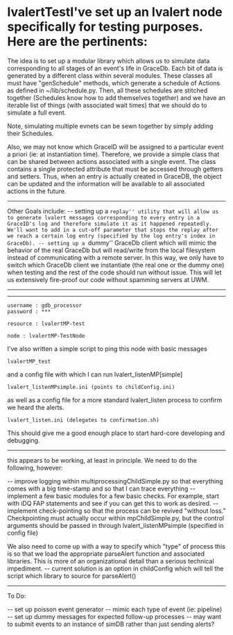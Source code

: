 # lvalertTestI've set up an lvalert node specifically for testing purposes. Here are the pertinents:

The idea is to set up a modular library which allows us to simulate data corresponding to all stages of an event's life in GraceDb. Each bit of data is generated by a different class within several modules. These classes all must have "genSchedule" methods, which generate a schedule of Actions as defined in ~/lib/schedule.py. Then, all these schedules are stitched together (Schedules know how to add themselves together) and we have an iterable list of things (with associated wait times) that we should do to simulate a full event.

Note, simulating multiple evnets can be sewn together by simply adding their Schedules.

Also, we may not know which GraceID will be assigned to a particular event a priori (ie: at instantiation time). Therefore, we provide a simple class that can be shared between actions associated with a single event. The class contains a single protected attribute that must be accessed through getters and setters. Thus, when an entry is actually created in GraceDB, the object can be updated and the information will be available to all associated actions in the future.

--------------------------------------------------

Other Goals include:
  -- setting up a ``replay'' utility that will allow us to generate lvalert messages corresponding to every entry in a GraceID's log and therefore simulate it as it happened repeatedly. We'll want to add in a cut-off parameter that stops the replay after we reach a certain log entry (specified by the log entry's index in GraceDb).
  -- setting up a ``dummy'' GraceDb client which will mimic the behavior of the real GraceDb but will read/write from the local filesystem instead of communicating with a remote server. In this way, we only have to switch which GraceDb client we instantiate (the real one or the dummy one) when testing and the rest of the code should run without issue. This will let us extensively fire-proof our code without spamming servers at UWM.

--------------------------------------------------
--------------------------------------------------

    username : gdb_processor
    password : ***

    resource : lvalertMP-test

    node : lvalertMP-TestNode

I've also written a simple script to ping this node with basic messages

    lvalertMP_test

and a config file with which I can run lvalert_listenMP[simple]

    lvalert_listenMPsimple.ini (points to childConfig.ini)

as well as a config file for a more standard lvalert_listen process to confirm we heard the alerts.

    lvalert_listen.ini (delegates to confirmation.sh)

This should give me a good enough place to start hard-core developing and debugging.

--------------------------------------------------

this appears to be working, at least in principle. We need to do the following, however:

  -- improve logging within multiprocessingChildSimple.py so that everything comes with a big time-stamp and so that I can trace everything
  -- implement a few basic modules for a few basic checks. For example, start with iDQ FAP statements and see if you can get this to work as desired.
  -- implement check-pointing so that the process can be revived "without loss." Checkpointing must actually occur within mpChildSimple.py, but the control arguments should be passed in through lvalert_listenMPsimple (specified in config file)

We also need to come up with a way to specify which "type" of process this is so that we load the appropriate parseAlert function and associated libraries. This is more of an organizational detail than a serious technical impediment.
  -- current solution is an option in childConfig which will tell the script which library to source for parseAlert()

--------------------------------------------------

To Do:

  -- set up poisson event generator
    -- mimic each type of event (ie: pipeline)
  -- set up dummy messages for expected follow-up processes
  -- may want to submit events to an instance of simDB rather than just sending alerts?
